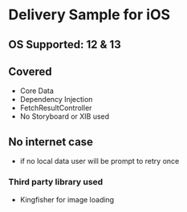 # Delivery Sample for iOS

## OS Supported: 12 & 13

## Covered
- Core Data
- Dependency Injection
- FetchResultController 
- No Storyboard or XIB used

## No internet case
- if no local data user will be prompt to retry once

### Third party library used
- Kingfisher for image loading
